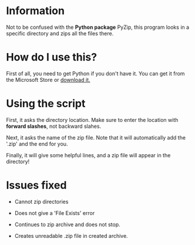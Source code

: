 # Information
Not to be confused with the __Python package__ PyZip, this program looks
in a specific directory and zips all the files there.

# How do I use this?
First of all, you need to get Python if you don't have it.
You can get it from the Microsoft Store or [download it.](https://python.org)

# Using the script

First, it asks the directory location. Make sure to enter
the location with __forward slashes__, not backward slahes.

Next, it asks the name of the zip file. Note that it will
automatically add the '.zip' and the end for you.

Finally, it will give some helpful lines, and a zip file
will appear in the directory!

# Issues fixed
- Cannot zip directories

- Does not give a 'File Exists' error

- Continues to zip archive and does not stop.

- Creates unreadable .zip file in created archive.




